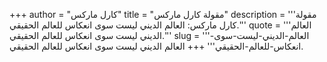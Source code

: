 +++
author = "كارل ماركس"
title = "مقولة كارل ماركس"
description = '''مقولة كارل ماركس: العالم الديني ليست سوى انعكاس للعالم الحقيقي.'''
quote = '''العالم الديني ليست سوى انعكاس للعالم الحقيقي.'''
slug = '''العالم-الديني-ليست-سوى-انعكاس-للعالم-الحقيقي'''
+++
العالم الديني ليست سوى انعكاس للعالم الحقيقي.
